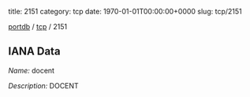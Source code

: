title: 2151
category: tcp
date: 1970-01-01T00:00:00+0000
slug: tcp/2151

[portdb](/) / [tcp](/category/tcp.html) / 2151


## IANA Data

_Name:_ docent

_Description:_ DOCENT

